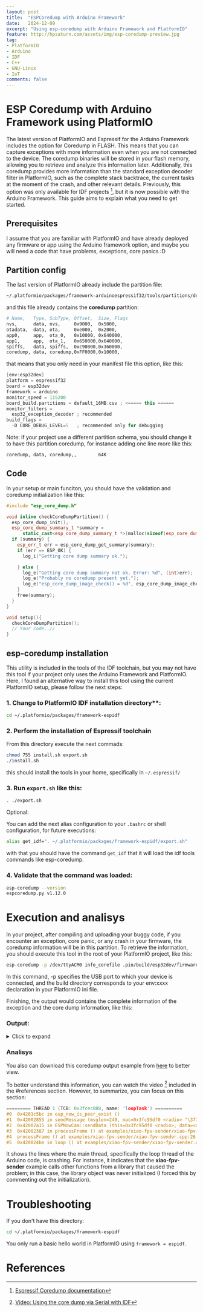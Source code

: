 ```yaml
---
layout: post
title:  "ESPCoredump with Arduino Framework"
date:   2024-12-09
excerpt: "Using esp-coredump with Arduino Framework and PlatformIO"
feature: http://hpsaturn.com/assets/img/esp-coredump-preview.jpg
tag:
- PlatformIO
- Arduino
- IDF
- C++
- GNU-Linux
- IoT
comments: false
---
```


# ESP Coredump with Arduino Framework using PlatformIO

The latest version of PlatformIO and Espressif for the Arduino Framework includes the option for Coredump in FLASH. This means that you can capture exceptions with more information even when you are not connected to the device. The coredump binaries will be stored in your flash memory, allowing you to retrieve and analyze this information later. Additionally, this coredump provides more information than the standard exception decoder filter in PlatformIO, such as the complete stack backtrace, the current tasks at the moment of the crash, and other relevant details. Previously, this option was only available for IDF projects [^1], but it is now possible with the Arduino Framework. This guide aims to explain what you need to get started.

## Prerequisites

I assume that you are familiar with PlatformIO and have already deployed any firmware or app using the Arduino framework option, and maybe you will need a code that have problems, exceptions, core panics :D

## Partition config

The last version of PlatformIO already include the partition file:

```bash
~/.platformio/packages/framework-arduinoespressif32/tools/partitions/default_16MB.csv
```

and this file already contains the **coredump** partition:

```bash
# Name,   Type, SubType, Offset,  Size, Flags
nvs,      data, nvs,     0x9000,  0x5000,
otadata,  data, ota,     0xe000,  0x2000,
app0,     app,  ota_0,   0x10000, 0x640000,
app1,     app,  ota_1,   0x650000,0x640000,
spiffs,   data, spiffs,  0xc90000,0x360000,
coredump, data, coredump,0xFF0000,0x10000,
```

that means that you only need in your manifest file this option, like this:

```cpp
[env:esp32dev]
platform = espressif32
board = esp32dev
framework = arduino
monitor_speed = 115200
board_build.partitions = default_16MB.csv ; <===== this ======
monitor_filters = 
  esp32_exception_decoder ; recommended
build_flags = 
  -D CORE_DEBUG_LEVEL=5   ; recommended only for debugging
```

Note: if your project use a different partition schema, you should change it to have this partition coredump, for instance adding one line more like this:

```bash
coredump, data, coredump,,        64K
```

## Code

In your setup or main funciton, you should have the validation and coredump initialization like this:

```cpp
#include "esp_core_dump.h"

void inline checkCoreDumpPartition() {
  esp_core_dump_init();
  esp_core_dump_summary_t *summary =
      static_cast<esp_core_dump_summary_t *>(malloc(sizeof(esp_core_dump_summary_t)));
  if (summary) {
    esp_err_t err = esp_core_dump_get_summary(summary);
    if (err == ESP_OK) {
      log_i("Getting core dump summary ok.");

    } else {
      log_e("Getting core dump summary not ok. Error: %d", (int)err);
      log_e("Probably no coredump present yet.");
      log_e("esp_core_dump_image_check() = %d", esp_core_dump_image_check());
    }
    free(summary);
  }
}

void setup(){
  checkCoreDumpPartition();
  // Your code..//
}
```

## esp-coredump installation

This utility is included in the tools of the IDF toolchain, but you may not have this tool if your project only uses the Arduino Framework and PlatformIO. Here, I found an alternative way to install this tool using the current PlatformIO setup, please follow the next steps:

### 1. Change to PlatformIO IDF installation directory**:

```bash
cd ~/.platformio/packages/framework-espidf
```

### 2. Perform the installation of Espressif toolchain

From this directory execute the next commads:

```bash
chmod 755 install.sh export.sh
./install.sh
```

this should install the tools in your home, specifically in `~/.espressif/`

### 3. Run `export.sh` like this:

```bash
. ./export.sh
```

Optional:

You can add the next alias configuration to your `.bashrc` or shell configuration, for future executions:

```bash
alias get_idf=". ~/.platformio/packages/framework-espidf/export.sh"
```

with that you should have the command `get_idf` that it will load the idf tools commands like esp-coredump.

### 4. Validate that the command was loaded:

```bash
esp-coredump --version
espcoredump.py v1.12.0
```

# Execution and analisys

In your project, after compiling and uploading your buggy code, if you encounter an exception, core panic, or any crash in your firmware, the coredump information will be in this partition. To retrieve the information, you should execute this tool in the root of your PlatformIO project, like this:

```bash
esp-coredump -p /dev/ttyACM0 info_corefile .pio/build/esp32dev/firmware.elf
```

In this command, -p specifies the USB port to which your device is connected, and the build directory corresponds to your env:xxxx declaration in your PlatformIO ini file.

Finishing, the output would contains the complete information of the exception and the core dump information, like this:

### Output:

<details>
<summary>Click to expand</summary>

```cpp
espcoredump.py v1.12.0
INFO: Invoke esptool to read image.
INFO: Retrieving core dump partition offset and size...
INFO: Core dump partition offset=4194304, size=65536
WARNING: The core dump image offset is not specified. Use partition offset: 0x400000.
INFO: esptool.py v4.8.1
Serial port /dev/ttyACM0
Connecting...
Detecting chip type... ESP32-S3
Chip is ESP32-S3 (QFN56) (revision v0.2)
Features: WiFi, BLE, Embedded PSRAM 8MB (AP_3v3)
Crystal is 40MHz
MAC: 24:58:7c:e2:8b:b8
Uploading stub...
Running stub...
Stub running...
Configuring flash size...
16 (100 %)
16 (100 %)
Read 16 bytes at 0x00400000 in 0.0 seconds (30.7 kbit/s)...
Hard resetting via RTS pin...

INFO: esptool.py v4.8.1
Serial port /dev/ttyACM0
Connecting...
Detecting chip type... ESP32-S3
Chip is ESP32-S3 (QFN56) (revision v0.2)
Features: WiFi, BLE, Embedded PSRAM 8MB (AP_3v3)
Crystal is 40MHz
MAC: 24:58:7c:e2:8b:b8
Uploading stub...
Running stub...
Stub running...
Configuring flash size...
12068 (100 %)
12068 (100 %)
Read 12068 bytes at 0x00400000 in 1.1 seconds (91.8 kbit/s)...
Hard resetting via RTS pin...

===============================================================
==================== ESP32 CORE DUMP START ====================

Crashed task handle: 0x3fcec088, name: 'loopTask', GDB name: 'process 1070514312'

================== CURRENT THREAD REGISTERS ===================
exccause       0x1c (LoadProhibitedCause)
excvaddr       0x4c
epc1           0x4200a7c5
epc2           0x0
epc3           0x0
epc4           0x0
epc5           0x0
epc6           0x0
eps2           0x0
eps3           0x0
eps4           0x0
eps5           0x0
eps6           0x0
pc             0x4201c5bc          0x4201c5bc <esp_now_is_peer_exist+20>
lbeg           0x40056f5c          1074098012
lend           0x40056f72          1074098034
lcount         0xffffffff          4294967295
sar            0x10                16
ps             0x60a20             395808
threadptr      <unavailable>
br             <unavailable>
scompare1      <unavailable>
acclo          <unavailable>
acchi          <unavailable>
m0             <unavailable>
m1             <unavailable>
m2             <unavailable>
m3             <unavailable>
expstate       <unavailable>
f64r_lo        <unavailable>
f64r_hi        <unavailable>
f64s           <unavailable>
fcr            <unavailable>
fsr            <unavailable>
a0             0x82002855          -2113918891
a1             0x3fcebe20          1070513696
a2             0x0                 0
a3             0x3fcef940          1070528832
a4             0x3fc9def0          1070194416
a5             0x3fc9def0          1070194416
a6             0x3fc95df0          1070161392
a7             0x0                 0
a8             0x0                 0
a9             0x3fcebdb0          1070513584
a10            0x1                 1
a11            0x3fcebdd0          1070513616
a12            0x4202fb3c          1107491644
a13            0x3fcebe48          1070513736
a14            0x40                64
a15            0x3                 3

==================== CURRENT THREAD STACK =====================
#0  0x4201c5bc in esp_now_is_peer_exist ()
#1  0x42002855 in sendMessage (msglen=249, mac=0x3fc95df0 <radio> "\377\377\377\377\377\377", <incomplete sequence \364>) at examples/lib/espcamlib/src/ESPNowCam.cpp:76
#2  0x42002a15 in ESPNowCam::sendData (this=0x3fc95df0 <radio>, data=<optimized out>, lenght=<optimized out>) at examples/lib/espcamlib/src/ESPNowCam.cpp:50
#3  0x42002387 in processFrame () at examples/xiao-fpv-sender/xiao-fpv-sender.cpp:31
#4  processFrame () at examples/xiao-fpv-sender/xiao-fpv-sender.cpp:26
#5  0x420024be in loop () at examples/xiao-fpv-sender/xiao-fpv-sender.cpp:90
#6  0x42004120 in loopTask (pvParameters=<optimized out>) at /home/avp/.platformio/packages/framework-arduinoespressif32/cores/esp32/main.cpp:50

======================== THREADS INFO =========================
  Id   Target Id          Frame 
* 1    process 1070514312 0x4201c5bc in esp_now_is_peer_exist ()
  2    process 1070550316 0x4202f5ea in esp_pm_impl_waiti () at /home/runner/work/esp32-arduino-lib-builder/esp32-arduino-lib-builder/esp-idf/components/esp_pm/pm_impl.c:855
  3    process 1070548916 0x4202f5ea in esp_pm_impl_waiti () at /home/runner/work/esp32-arduino-lib-builder/esp32-arduino-lib-builder/esp-idf/components/esp_pm/pm_impl.c:855
  4    process 1070541784 0x400559e0 in ?? ()
  5    process 1070536800 0x4037ed62 in vPortEnterCritical (mux=0x3fcf1438) at /home/runner/work/esp32-arduino-lib-builder/esp32-arduino-lib-builder/esp-idf/components/freertos/port/xtensa/include/freertos/portmacro.h:578
  6    process 1070535100 0x4037ed64 in vPortEnterCritical (mux=0x3fcf0d94) at /home/runner/work/esp32-arduino-lib-builder/esp32-arduino-lib-builder/esp-idf/components/freertos/port/xtensa/include/freertos/portmacro.h:578
  7    process 1070518840 0x4037ec02 in vPortEnterCritical (mux=0x3fcec904) at /home/runner/work/esp32-arduino-lib-builder/esp32-arduino-lib-builder/esp-idf/components/freertos/port/xtensa/include/freertos/portmacro.h:578

       TCB             NAME PRIO C/B  STACK USED/FREE
---------- ---------------- -------- ----------------
0x3fcec088         loopTask      1/1        2112/6072
0x3fcf4d2c            IDLE1      0/0          608/404
0x3fcf47b4            IDLE0      0/0          608/412
0x3fcf2bd8        esp_timer    22/22         640/3960
0x3fcf1860             ipc1    24/24          608/400
0x3fcf11bc             ipc0    24/24          608/404
0x3fced238         cam_task    23/23         656/1384

==================== THREAD 1 (TCB: 0x3fcec088, name: 'loopTask') =====================
#0  0x4201c5bc in esp_now_is_peer_exist ()
#1  0x42002855 in sendMessage (msglen=249, mac=0x3fc95df0 <radio> "\377\377\377\377\377\377", <incomplete sequence \364>) at examples/lib/espcamlib/src/ESPNowCam.cpp:76
#2  0x42002a15 in ESPNowCam::sendData (this=0x3fc95df0 <radio>, data=<optimized out>, lenght=<optimized out>) at examples/lib/espcamlib/src/ESPNowCam.cpp:50
#3  0x42002387 in processFrame () at examples/xiao-fpv-sender/xiao-fpv-sender.cpp:31
#4  processFrame () at examples/xiao-fpv-sender/xiao-fpv-sender.cpp:26
#5  0x420024be in loop () at examples/xiao-fpv-sender/xiao-fpv-sender.cpp:90
#6  0x42004120 in loopTask (pvParameters=<optimized out>) at /home/avp/.platformio/packages/framework-arduinoespressif32/cores/esp32/main.cpp:50

==================== THREAD 2 (TCB: 0x3fcf4d2c, name: 'IDLE1') =====================
#0  0x4202f5ea in esp_pm_impl_waiti () at /home/runner/work/esp32-arduino-lib-builder/esp32-arduino-lib-builder/esp-idf/components/esp_pm/pm_impl.c:855
#1  0x4200b449 in esp_vApplicationIdleHook () at /home/runner/work/esp32-arduino-lib-builder/esp32-arduino-lib-builder/esp-idf/components/esp_system/freertos_hooks.c:63
#2  0x4037f22b in prvIdleTask (pvParameters=<optimized out>) at /home/runner/work/esp32-arduino-lib-builder/esp32-arduino-lib-builder/esp-idf/components/freertos/tasks.c:4099

==================== THREAD 3 (TCB: 0x3fcf47b4, name: 'IDLE0') =====================
#0  0x4202f5ea in esp_pm_impl_waiti () at /home/runner/work/esp32-arduino-lib-builder/esp32-arduino-lib-builder/esp-idf/components/esp_pm/pm_impl.c:855
#1  0x4200b449 in esp_vApplicationIdleHook () at /home/runner/work/esp32-arduino-lib-builder/esp32-arduino-lib-builder/esp-idf/components/esp_system/freertos_hooks.c:63
#2  0x4037f22b in prvIdleTask (pvParameters=<optimized out>) at /home/runner/work/esp32-arduino-lib-builder/esp32-arduino-lib-builder/esp-idf/components/freertos/tasks.c:4099

==================== THREAD 4 (TCB: 0x3fcf2bd8, name: 'esp_timer') =====================
#0  0x400559e0 in ?? ()
#1  0x40380c75 in vPortClearInterruptMaskFromISR (prev_level=<optimized out>) at /home/runner/work/esp32-arduino-lib-builder/esp32-arduino-lib-builder/esp-idf/components/freertos/port/xtensa/include/freertos/portmacro.h:571
#2  vPortExitCritical (mux=<optimized out>) at /home/runner/work/esp32-arduino-lib-builder/esp32-arduino-lib-builder/esp-idf/components/freertos/port/xtensa/port.c:332
#3  0x40380511 in ulTaskGenericNotifyTake (uxIndexToWait=<optimized out>, xClearCountOnExit=1, xTicksToWait=4294967295) at /home/runner/work/esp32-arduino-lib-builder/esp32-arduino-lib-builder/esp-idf/components/freertos/tasks.c:5513
#4  0x4200f9fd in timer_task (arg=<optimized out>) at /home/runner/work/esp32-arduino-lib-builder/esp32-arduino-lib-builder/esp-idf/components/esp_timer/src/esp_timer.c:420

==================== THREAD 5 (TCB: 0x3fcf1860, name: 'ipc1') =====================
#0  0x4037ed62 in vPortEnterCritical (mux=0x3fcf1438) at /home/runner/work/esp32-arduino-lib-builder/esp32-arduino-lib-builder/esp-idf/components/freertos/port/xtensa/include/freertos/portmacro.h:578
#1  xQueueSemaphoreTake (xQueue=0x3fcf13ec, xTicksToWait=<optimized out>) at /home/runner/work/esp32-arduino-lib-builder/esp32-arduino-lib-builder/esp-idf/components/freertos/queue.c:1563
#2  0x40379eff in ipc_task (arg=<optimized out>) at /home/runner/work/esp32-arduino-lib-builder/esp32-arduino-lib-builder/esp-idf/components/esp_ipc/src/esp_ipc.c:54

==================== THREAD 6 (TCB: 0x3fcf11bc, name: 'ipc0') =====================
#0  0x4037ed64 in vPortEnterCritical (mux=0x3fcf0d94) at /home/runner/work/esp32-arduino-lib-builder/esp32-arduino-lib-builder/esp-idf/components/freertos/port/xtensa/include/freertos/portmacro.h:578
#1  xQueueSemaphoreTake (xQueue=0x3fcf0d48, xTicksToWait=<optimized out>) at /home/runner/work/esp32-arduino-lib-builder/esp32-arduino-lib-builder/esp-idf/components/freertos/queue.c:1563
#2  0x40379eff in ipc_task (arg=<optimized out>) at /home/runner/work/esp32-arduino-lib-builder/esp32-arduino-lib-builder/esp-idf/components/esp_ipc/src/esp_ipc.c:54

==================== THREAD 7 (TCB: 0x3fced238, name: 'cam_task') =====================
#0  0x4037ec02 in vPortEnterCritical (mux=0x3fcec904) at /home/runner/work/esp32-arduino-lib-builder/esp32-arduino-lib-builder/esp-idf/components/freertos/port/xtensa/include/freertos/portmacro.h:578
#1  xQueueReceive (xQueue=0x3fcec8b8, pvBuffer=0x3fced0b4, xTicksToWait=<optimized out>) at /home/runner/work/esp32-arduino-lib-builder/esp32-arduino-lib-builder/esp-idf/components/freertos/queue.c:1400
#2  0x42012424 in cam_task (arg=<optimized out>) at /home/runner/work/esp32-arduino-lib-builder/esp32-arduino-lib-builder/components/esp32-camera/driver/cam_hal.c:125


======================= ALL MEMORY REGIONS ========================
Name   Address   Size   Attrs
.rtc.text 0x600fe000 0x21 R XA
.rtc.force_fast 0x600fe024 0x8 RW A
.rtc.force_slow 0x50000010 0x0 RW  
.iram0.vectors 0x40374000 0x403 R XA
.iram0.text 0x40374404 0x119cf R XA
.dram0.data 0x3fc95de0 0x4b68 RW A
.noinit 0x3fc9a948 0x0 RW  
.flash.text 0x42000020 0x30d2b R XA
.rtc.entry.literal 0x42030d4c 0x0 R XA
.flash.appdesc 0x3c040020 0x100 R  A
.flash.rodata 0x3c040120 0x11d3c RW A
.iram0.text_end 0x40385dd3 0x0 RW  
.iram0.bss 0x40385dd4 0x0 RW  
.dram0.heap_start 0x3fc9e7c8 0x0 RW  
.coredump.tasks.data 0x3fcec088 0x158 RW 
.coredump.tasks.data 0x3fcebd60 0x310 RW 
.coredump.tasks.data 0x3fcf4d2c 0x158 RW 
.coredump.tasks.data 0x3fcf4ab0 0x260 RW 
.coredump.tasks.data 0x3fcf47b4 0x158 RW 
.coredump.tasks.data 0x3fcf4540 0x260 RW 
.coredump.tasks.data 0x3fcf2bd8 0x158 RW 
.coredump.tasks.data 0x3fcf2940 0x280 RW 
.coredump.tasks.data 0x3fcf1860 0x158 RW 
.coredump.tasks.data 0x3fcf15e0 0x260 RW 
.coredump.tasks.data 0x3fcf11bc 0x158 RW 
.coredump.tasks.data 0x3fcf0f40 0x260 RW 
.coredump.tasks.data 0x3fced238 0x158 RW 
.coredump.tasks.data 0x3fcecf90 0x290 RW 

===================== ESP32 CORE DUMP END =====================
===============================================================
Done!
```
</details>

### Analisys

You also can download this coredump output example from [here](https://termbin.com/ddur) to better view.

To better understand this information, you can watch the video [^2] included in the #references section. However, to summarize, you can focus on this section:

```cpp
========= THREAD 1 (TCB: 0x3fcec088, name: 'loopTask') ==========
#0  0x4201c5bc in esp_now_is_peer_exist ()
#1  0x42002855 in sendMessage (msglen=249, mac=0x3fc95df0 <radio> "\377\377\377\377\377\377", <incomplete sequence \364>) at examples/lib/espcamlib/src/ESPNowCam.cpp:76
#2  0x42002a15 in ESPNowCam::sendData (this=0x3fc95df0 <radio>, data=<optimized out>, lenght=<optimized out>) at examples/lib/espcamlib/src/ESPNowCam.cpp:50
#3  0x42002387 in processFrame () at examples/xiao-fpv-sender/xiao-fpv-sender.cpp:31
#4  processFrame () at examples/xiao-fpv-sender/xiao-fpv-sender.cpp:26
#5  0x420024be in loop () at examples/xiao-fpv-sender/xiao-fpv-sender.cpp:90
```

It shows the lines where the main thread, specifically the loop thread of the Arduino code, is crashing. For instance, it indicates that the **xiao-fpv-sender** example calls other functions from a library that caused the problem; in this case, the library object was never initialized (I forced this by commenting out the initialization).

# Troubleshooting

If you don't have this directory:

```bash
cd ~/.platformio/packages/framework-espidf
```

You only run a basic hello world in PlatformIO using `framework = espidf`.

# References

[^1]: [Espressif Coredump documentation](https://docs.espressif.com/projects/esp-idf/en/stable/esp32/api-guides/core_dump.html)  
[^2]: [Video: Using the core dump via Serial with IDF](https://youtu.be/MpD_3oVJAEs?si=xyctwDvsdBflVIRM)
